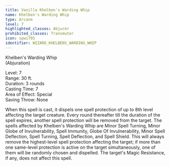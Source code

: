 ```yaml
---
title: Vanilla Khelben's Warding Whip
name: Khelben's Warding Whip
type: Arcane
level: 7
highlighted_classes: Abjurer
prohibited_classes: Transmuter
icon: spwi705
identifier: WIZARD_KHELBENS_WARDING_WHIP
---
```

Khelben's Warding Whip  
(Abjuration)  
  
Level: 7  
Range: 30 ft.  
Duration: 3 rounds  
Casting Time: 7  
Area of Effect: Special  
Saving Throw: None  
  
When this spell is cast, it dispels one spell protection of up to 8th level affecting the target creature. Every round thereafter till the duration of the spell expires, another spell protection will be removed from the target. The spells affected by Khelben's Warding Whip are Minor Spell Turning, Minor Globe of Invulnerability, Spell Immunity, Globe Of Invulnerability, Minor Spell Deflection, Spell Turning, Spell Deflection, and Spell Shield. This will always remove the highest-level spell protection affecting the target; if more than one same-level protection is active on the target simultaneously, one of them will be randomly chosen and dispelled. The target's Magic Resistance, if any, does not affect this spell.  

